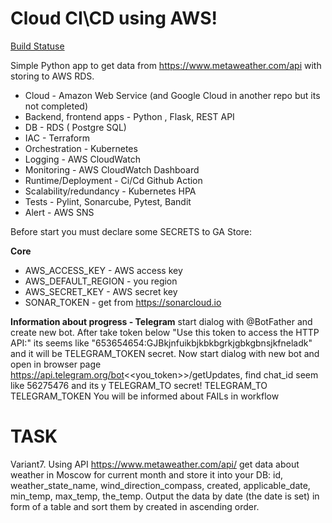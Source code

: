 # Cloud CI\CD using AWS!

[Build Statuse](https://github.com/runalsh/epam_again_aws/actions/workflows/aws.yaml/badge.svg)

Simple Python app to get data from https://www.metaweather.com/api with storing to AWS RDS.
 - Cloud - Amazon Web Service (and Google Cloud in another repo but its not completed)
 - Backend, frontend apps - Python , Flask, REST API
 - DB - RDS ( Postgre SQL)
 - IAC - Terraform
 - Orchestration - Kubernetes
 - Logging -  AWS CloudWatch
 - Monitoring -  AWS CloudWatch Dashboard
 - Runtime/Deployment - Ci/Cd Github Action
 - Scalability/redundancy - Kubernetes HPA
 - Tests - Pylint, Sonarcube, Pytest, Bandit
 - Alert - AWS SNS 



Before start you must declare some SECRETS to GA Store:

__Core__
 - AWS_ACCESS_KEY - AWS access key
 - AWS_DEFAULT_REGION - you region
 - AWS_SECRET_KEY - AWS secret key
 - SONAR_TOKEN - get from https://sonarcloud.io

__Information about progress - Telegram__
start dialog with @BotFather and create new bot. After take token below "Use this token to access the HTTP API:" its seems like "653654654:GJBkjnfuikbjkbkbgrkjgbkgbnsjkfneladk" and it will be TELEGRAM_TOKEN secret.
Now start dialog with new bot and open in browser page https://api.telegram.org/bot<<you_token>>/getUpdates,  find chat_id seem like 56275476 and its y TELEGRAM_TO secret!
TELEGRAM_TO
TELEGRAM_TOKEN
You will be informed about FAILs in workflow



# TASK

Variant7. 
Using API https://www.metaweather.com/api/ get data about weather in Moscow
for current month and store it into your DB: id, weather_state_name,
wind_direction_compass, created, applicable_date, min_temp, max_temp, the_temp.
Output the data by date (the date is set) in form of a table and sort them by
created in ascending order. 





